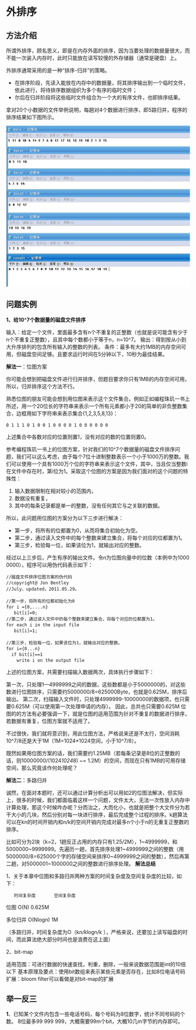 # 外排序

## 方法介绍

所谓外排序，顾名思义，即是在内存外面的排序，因为当要处理的数据量很大，而不能一次装入内存时，此时只能放在读写较慢的外存储器（通常是硬盘）上。

外排序通常采用的是一种“排序-归并”的策略。
- 在排序阶段，先读入能放在内存中的数据量，将其排序输出到一个临时文件，依此进行，将待排序数据组织为多个有序的临时文件；
- 尔后在归并阶段将这些临时文件组合为一个大的有序文件，也即排序结果。

拿对20个小数据的文件举例说明，每趟对4个数据进行排序，即5路归并，程序的排序结果如下图所示。

![](../images/10/10.11.jpg)

## 问题实例

**1、给10^7个数据量的磁盘文件排序**

输入：给定一个文件，里面最多含有n个不重复的正整数（也就是说可能含有少于n个不重复正整数），且其中每个数都小于等于n，n=10^7。
输出：得到按从小到大升序排列的包含所有输入的整数的列表。
条件：最多有大约1MB的内存空间可用，但磁盘空间足够。且要求运行时间在5分钟以下，10秒为最佳结果。

**解法一**：位图方案

你可能会想到把磁盘文件进行归并排序，但题目要求你只有1MB的内存空间可用，所以，归并排序这个方法不行。

熟悉位图的朋友可能会想到用位图来表示这个文件集合。例如正如编程珠玑一书上所述，用一个20位长的字符串来表示一个所有元素都小于20的简单的非负整数集合，边框用如下字符串来表示集合{1,2,3,5,8,13}：

    0 1 1 1 0 1 0 0 1 0 0 0 0 1 0 0 0 0 0 0

上述集合中各数对应的位置则置1，没有对应的数的位置则置0。

参考编程珠玑一书上的位图方案，针对我们的10^7个数据量的磁盘文件排序问题，我们可以这么考虑，由于每个7位十进制整数表示一个小于1000万的整数。我们可以使用一个具有1000万个位的字符串来表示这个文件，其中，当且仅当整数i在文件中存在时，第i位为1。采取这个位图的方案是因为我们面对的这个问题的特殊性：

1. 输入数据限制在相对较小的范围内，
2. 数据没有重复，
3. 其中的每条记录都是单一的整数，没有任何其它与之关联的数据。

所以，此问题用位图的方案分为以下三步进行解决：

* 第一步，将所有的位都置为0，从而将集合初始化为空。
* 第二步，通过读入文件中的每个整数来建立集合，将每个对应的位都置为1。
* 第三步，检验每一位，如果该位为1，就输出对应的整数。

经过以上三步后，产生有序的输出文件。令n为位图向量中的位数（本例中为1000 0000），程序可以用伪代码表示如下：
    
    //磁盘文件排序位图方案的伪代码  
    //copyright@ Jon Bentley  
    //July、updated，2011.05.29。  
      
    //第一步，将所有的位都初始化为0  
    for i ={0,....n}      
       bit[i]=0;  
    //第二步，通过读入文件中的每个整数来建立集合，将每个对应的位都置为1。  
    for each i in the input file     
       bit[i]=1;  
      
    //第三步，检验每一位，如果该位为1，就输出对应的整数。  
    for i={0...n}      
      if bit[i]==1        
        write i on the output file  

上述的位图方案，共需要扫描输入数据两次，具体执行步骤如下：

第一次，只处理1—4999999之间的数据，这些数都是小于5000000的，对这些数进行位图排序，只需要约5000000/8=625000Byte，也就是0.625M，排序后输出。
第二次，扫描输入文件时，只处理4999999-10000000的数据项，也只需要0.625M（可以使用第一次处理申请的内存）。
因此，总共也只需要0.625M
位图的的方法有必要强调一下，就是位图的适用范围为针对不重复的数据进行排序，若数据有重复，位图方案就不适用了。

不过很快，我们就将意识到，用此位图方法，严格说来还是不太行，空间消耗10^7/8还是大于1M（1M=1024*1024空间，小于10^7/8）。

既然如果用位图方案的话，我们需要约1.25MB（若每条记录是8位的正整数的话，则10000000/(1024*1024*8) ~= 1.2M）的空间，而现在只有1MB的可用存储空间，那么究竟该作何处理呢？

**解法二**：多路归并

诚然，在面对本题时，还可以通过计算分析出可以用如2的位图法解决，但实际上，很多的时候，我们都面临着这样一个问题，文件太大，无法一次性放入内存中计算处理，那这个时候咋办呢？分而治之，大而化小，也就是把整个大文件分为若干大小的几块，然后分别对每一块进行排序，最后完成整个过程的排序。k趟算法可以在kn的时间开销内和n/k的空间开销内完成对最多n个小于n的无重复正整数的排序。

比如可分为2块（k=2，1趟反正占用的内存只有1.25/2M），1~4999999，和5000000~9999999。先遍历一趟，首先排序处理1~4999999之间的整数（用5000000/8=625000个字的存储空间来排序0~4999999之间的整数），然后再第二趟，对5000001~1000000之间的整数进行排序处理。
**解法总结**

1、关于本章中位图和多路归并两种方案的时间复杂度及空间复杂度的比较，如下：


       时间复杂度       空间复杂度
              
位图         O(N)           0.625M
  
多位归并   O(Nlogn)         1M

（多路归并，时间复杂度为O（k*n/k*logn/k ），严格来说，还要加上读写磁盘的时间，而此算法绝大部分时间也是浪费在这上面）

2、bit-map

适用范围：可进行数据的快速查找，判重，删除，一般来说数据范围是int的10倍以下
基本原理及要点：使用bit数组来表示某些元素是否存在，比如8位电话号码
扩展：bloom filter可以看做是对bit-map的扩展

## 举一反三

**1**、已知某个文件内包含一些电话号码，每个号码为8位数字，统计不同号码的个数。
8位最多99 999 999，大概需要99m个bit，大概10几m字节的内存即可。
